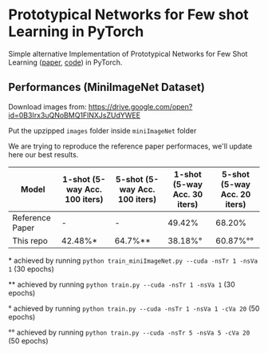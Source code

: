 # Prototypical Networks for Few shot Learning in PyTorch
Simple alternative Implementation of Prototypical Networks for Few Shot Learning ([paper](https://arxiv.org/abs/1703.05175), [code](https://github.com/jakesnell/prototypical-networks)) in PyTorch.

## Performances (MiniImageNet Dataset)

Download images from: https://drive.google.com/open?id=0B3Irx3uQNoBMQ1FlNXJsZUdYWEE

Put the upzipped `images` folder inside `miniImageNet` folder

We are trying to reproduce the reference paper performaces, we'll update here our best results. 

| Model | 1-shot (5-way Acc. 100 iters) | 5-shot (5-way Acc. 100 iters) | 1-shot (5-way Acc. 30 iters) | 5-shot (5-way Acc. 20 iters)|
| --- | --- | --- | --- | --- |
| Reference Paper | - | - | 49.42% | 68.20%|
| This repo | 42.48%* | 64.7%** | 38.18%° | 60.87%°°|

\* achieved by running `python train_miniImageNet.py --cuda -nsTr 1 -nsVa 1` (30 epochs)

\*\* achieved by running `python train.py --cuda -nsTr 1 -nsVa 1` (30 epochs)

° achieved by running `python train.py --cuda -nsTr 1 -nsVa 1 -cVa 20` (50 epochs)

°° achieved by running `python train.py --cuda -nsTr 5 -nsVa 5 -cVa 20` (50 epochs)



